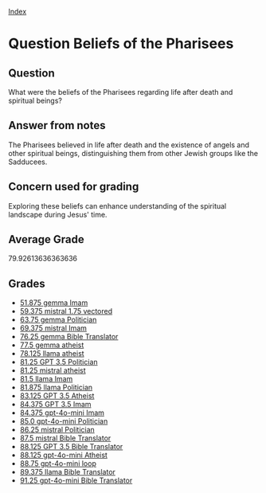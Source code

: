 
[Index](../../index.md)
# Question Beliefs of the Pharisees
## Question
What were the beliefs of the Pharisees regarding life after death and spiritual beings?

## Answer from notes
The Pharisees believed in life after death and the existence of angels and other spiritual beings, distinguishing them from other Jewish groups like the Sadducees.

## Concern used for grading
Exploring these beliefs can enhance understanding of the spiritual landscape during Jesus' time.

## Average Grade
79.92613636363636

## Grades
 * [51.875 gemma Imam](../answers/gemma_Imam/Beliefs_of_the_Pharisees.md)
 * [59.375 mistral 1.75 vectored](../answers/mistral_1.75_vectored/Beliefs_of_the_Pharisees.md)
 * [63.75 gemma Politician](../answers/gemma_Politician/Beliefs_of_the_Pharisees.md)
 * [69.375 mistral Imam](../answers/mistral_Imam/Beliefs_of_the_Pharisees.md)
 * [76.25 gemma Bible Translator](../answers/gemma_Bible_Translator/Beliefs_of_the_Pharisees.md)
 * [77.5 gemma atheist](../answers/gemma_atheist/Beliefs_of_the_Pharisees.md)
 * [78.125 llama atheist](../answers/llama_atheist/Beliefs_of_the_Pharisees.md)
 * [81.25 GPT 3.5 Politician](../answers/GPT_3.5_Politician/Beliefs_of_the_Pharisees.md)
 * [81.25 mistral atheist](../answers/mistral_atheist/Beliefs_of_the_Pharisees.md)
 * [81.5 llama Imam](../answers/llama_Imam/Beliefs_of_the_Pharisees.md)
 * [81.875 llama Politician](../answers/llama_Politician/Beliefs_of_the_Pharisees.md)
 * [83.125 GPT 3.5 Atheist](../answers/GPT_3.5_Atheist/Beliefs_of_the_Pharisees.md)
 * [84.375 GPT 3.5 Imam](../answers/GPT_3.5_Imam/Beliefs_of_the_Pharisees.md)
 * [84.375 gpt-4o-mini Imam](../answers/gpt-4o-mini_Imam/Beliefs_of_the_Pharisees.md)
 * [85.0 gpt-4o-mini Politician](../answers/gpt-4o-mini_Politician/Beliefs_of_the_Pharisees.md)
 * [86.25 mistral Politician](../answers/mistral_Politician/Beliefs_of_the_Pharisees.md)
 * [87.5 mistral Bible Translator](../answers/mistral_Bible_Translator/Beliefs_of_the_Pharisees.md)
 * [88.125 GPT 3.5 Bible Translator](../answers/GPT_3.5_Bible_Translator/Beliefs_of_the_Pharisees.md)
 * [88.125 gpt-4o-mini Atheist](../answers/gpt-4o-mini_Atheist/Beliefs_of_the_Pharisees.md)
 * [88.75 gpt-4o-mini loop](../answers/gpt-4o-mini_loop/Beliefs_of_the_Pharisees.md)
 * [89.375 llama Bible Translator](../answers/llama_Bible_Translator/Beliefs_of_the_Pharisees.md)
 * [91.25 gpt-4o-mini Bible Translator](../answers/gpt-4o-mini_Bible_Translator/Beliefs_of_the_Pharisees.md)
